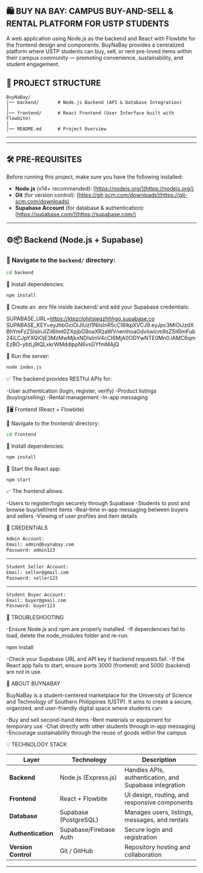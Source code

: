 🛍️ BUY NA BAY: CAMPUS BUY-AND-SELL & RENTAL PLATFORM FOR USTP STUDENTS
--------------------------------------------------------------
A web application using Node.js as the backend and React with Flowbite for the frontend design and components.
BuyNaBay provides a centralized platform where USTP students can buy, sell, or rent pre-loved items within their campus community — promoting convenience, sustainability, and student engagement.

📂 PROJECT STRUCTURE
--------------------------------------------------------------
```
BuyNaBay/
│── backend/       # Node.js Backend (API & Database Integration)
│
│── frontend/      # React Frontend (User Interface built with Flowbite)
│
│── README.md      # Project Overview
```

---



---

## 🛠️ PRE-REQUISITES
Before running this project, make sure you have the following installed:

- **Node.js** (v14+ recommended): [https://nodejs.org/](https://nodejs.org/)  
- **Git** (for version control): [https://git-scm.com/downloads](https://git-scm.com/downloads)  
- **Supabase Account** (for database & authentication): [https://supabase.com/](https://supabase.com/)

---

## ⚙️📦 Backend (Node.js + Supabase)

### 📌 Navigate to the `backend/` directory:
```bash
cd backend
```

📌 Install dependencies:

```sh
npm install
```


📌 Create an .env file inside backend/ and add your Supabase credentials:

SUPABASE_URL=https://ktezclohitsiegzhhhgo.supabase.co
SUPABASE_KEY=eyJhbGciOiJIUzI1NiIsInR5cCI6IkpXVCJ9.eyJpc3MiOiJzdXBhYmFzZSIsInJlZiI6Imt0ZXpjbG9oaXRzaWVnemhoaGdvIiwicm9sZSI6ImFub24iLCJpYXQiOjE3MzMwMjkxNDIsImV4cCI6MjA0ODYwNTE0Mn0.iAMC6qmEzBO-ybtLj9lQLxkrWMddippN6vsGYfmMAjQ


📌 Run the server:

```sh
node index.js
```

✅ The backend provides RESTful APIs for:

-User authentication (login, register, verify)
-Product listings (buying/selling)
-Rental management
-In-app messaging

🎨🖥️ Frontend (React + Flowbite)

📌 Navigate to the frontend/ directory:

```sh 
cd frontend
```

📌 Install dependencies:

```sh 
npm install
```

📌 Start the React app:

```sh 
npm start
```

✅ The frontend allows:

-Users to register/login securely through Supabase
-Students to post and browse buy/sell/rent items
-Real-time in-app messaging between buyers and sellers
-Viewing of user profiles and item details

🔐 CREDENTIALS

```sh 
Admin Account:
Email: admin@buynabay.com
Password: admin123
```
---
```sh 
Student Seller Account:
Email: seller@gmail.com
Password: seller123
```
---
```sh 
Student Buyer Account:
Email: buyer@gmail.com
Password: buyer123
```

🔧 TROUBLESHOOTING

-Ensure Node.js and npm are properly installed.
-If dependencies fail to load, delete the node_modules folder and re-run:

npm install

-Check your Supabase URL and API key if backend requests fail.
-If the React app fails to start, ensure ports 3000 (frontend) and 5000 (backend) are not in use.

🧠 ABOUT BUYNABAY

BuyNaBay is a student-centered marketplace for the University of Science and Technology of Southern Philippines (USTP).
It aims to create a secure, organized, and user-friendly digital space where students can:

-Buy and sell second-hand items
-Rent materials or equipment for temporary use
-Chat directly with other students through in-app messaging
-Encourage sustainability through the reuse of goods within the campus

💡 TECHNOLOGY STACK

| Layer               | Technology                     | Description                                            |
| ------------------- | ------------------------------ | ------------------------------------------------------ |
| **Backend**         | Node.js (Express.js)           | Handles APIs, authentication, and Supabase integration |
| **Frontend**        | React + Flowbite               | UI design, routing, and responsive components          |
| **Database**        | Supabase (PostgreSQL)          | Manages users, listings, messages, and rentals         |
| **Authentication**  | Supabase/Firebase Auth         | Secure login and registration                          |
| **Version Control** | Git / GitHub                   | Repository hosting and collaboration                   |
    
---
